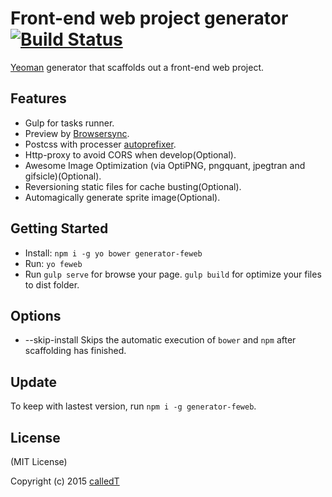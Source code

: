 # Front-end web project generator[![Build Status](https://travis-ci.org/calledT/generator-feweb.svg?branch=master)](https://travis-ci.org/calledT/generator-feweb)

[Yeoman](http://yeoman.io) generator that scaffolds out a front-end web project.

## Features

* Gulp for tasks runner.
* Preview by [Browsersync](http://www.browsersync.io/).
* Postcss with processer [autoprefixer](https://github.com/postcss/autoprefixer).
* Http-proxy to avoid CORS when develop(Optional).
* Awesome Image Optimization (via OptiPNG, pngquant, jpegtran and gifsicle)(Optional).
* Reversioning static files for cache busting(Optional).
* Automagically generate sprite image(Optional).

## Getting Started

- Install: `npm i -g yo bower generator-feweb`
- Run: `yo feweb`
- Run `gulp serve` for browse your page. `gulp build` for optimize your files to dist folder. 

## Options

* --skip-install
  Skips the automatic execution of `bower` and `npm` after scaffolding has finished.

## Update

To keep with lastest version, run `npm i -g generator-feweb`.

## License

(MIT License)

Copyright (c) 2015 [calledT](//calledt.com)

